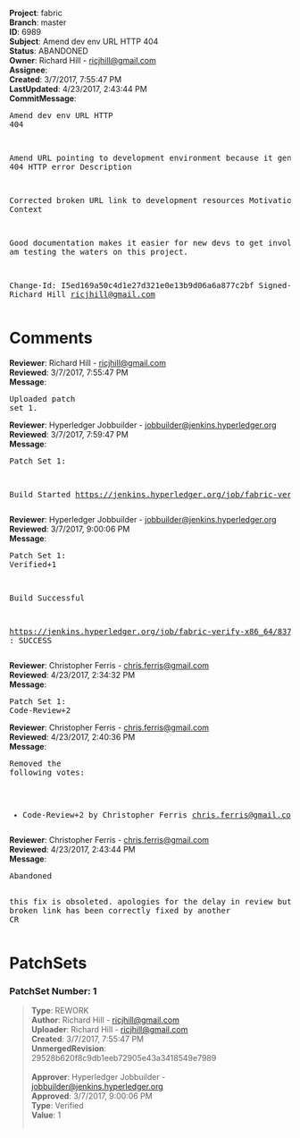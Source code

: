 <strong>Project</strong>: fabric<br><strong>Branch</strong>: master<br><strong>ID</strong>: 6989<br><strong>Subject</strong>: Amend dev env URL HTTP 404<br><strong>Status</strong>: ABANDONED<br><strong>Owner</strong>: Richard Hill - ricjhill@gmail.com<br><strong>Assignee</strong>:<br><strong>Created</strong>: 3/7/2017, 7:55:47 PM<br><strong>LastUpdated</strong>: 4/23/2017, 2:43:44 PM<br><strong>CommitMessage</strong>:<br><pre>Amend dev env URL HTTP 404

Amend URL pointing to development environment because it generates 404 HTTP error
Description

Corrected broken URL link to development resources
Motivation and Context

Good documentation makes it easier for new devs to get involved
And I am testing the waters on this project.

Change-Id: I5ed169a50c4d1e27d321e0e13b9d06a6a877c2bf
Signed-off-by: Richard Hill <ricjhill@gmail.com>
</pre><h1>Comments</h1><strong>Reviewer</strong>: Richard Hill - ricjhill@gmail.com<br><strong>Reviewed</strong>: 3/7/2017, 7:55:47 PM<br><strong>Message</strong>: <pre>Uploaded patch set 1.</pre><strong>Reviewer</strong>: Hyperledger Jobbuilder - jobbuilder@jenkins.hyperledger.org<br><strong>Reviewed</strong>: 3/7/2017, 7:59:47 PM<br><strong>Message</strong>: <pre>Patch Set 1:

Build Started https://jenkins.hyperledger.org/job/fabric-verify-x86_64/8374/</pre><strong>Reviewer</strong>: Hyperledger Jobbuilder - jobbuilder@jenkins.hyperledger.org<br><strong>Reviewed</strong>: 3/7/2017, 9:00:06 PM<br><strong>Message</strong>: <pre>Patch Set 1: Verified+1

Build Successful 

https://jenkins.hyperledger.org/job/fabric-verify-x86_64/8374/ : SUCCESS</pre><strong>Reviewer</strong>: Christopher Ferris - chris.ferris@gmail.com<br><strong>Reviewed</strong>: 4/23/2017, 2:34:32 PM<br><strong>Message</strong>: <pre>Patch Set 1: Code-Review+2</pre><strong>Reviewer</strong>: Christopher Ferris - chris.ferris@gmail.com<br><strong>Reviewed</strong>: 4/23/2017, 2:40:36 PM<br><strong>Message</strong>: <pre>Removed the following votes:

* Code-Review+2 by Christopher Ferris <chris.ferris@gmail.com>
</pre><strong>Reviewer</strong>: Christopher Ferris - chris.ferris@gmail.com<br><strong>Reviewed</strong>: 4/23/2017, 2:43:44 PM<br><strong>Message</strong>: <pre>Abandoned

this fix is obsoleted. apologies for the delay in review but the broken link has been correctly fixed by another CR</pre><h1>PatchSets</h1><h3>PatchSet Number: 1</h3><blockquote><strong>Type</strong>: REWORK<br><strong>Author</strong>: Richard Hill - ricjhill@gmail.com<br><strong>Uploader</strong>: Richard Hill - ricjhill@gmail.com<br><strong>Created</strong>: 3/7/2017, 7:55:47 PM<br><strong>UnmergedRevision</strong>: 29528b620f8c9db1eeb72905e43a3418549e7989<br><br><strong>Approver</strong>: Hyperledger Jobbuilder - jobbuilder@jenkins.hyperledger.org<br><strong>Approved</strong>: 3/7/2017, 9:00:06 PM<br><strong>Type</strong>: Verified<br><strong>Value</strong>: 1<br><br></blockquote>